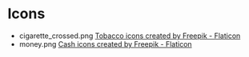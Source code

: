# Icons
 - cigarette_crossed.png [Tobacco icons created by Freepik - Flaticon](https://www.flaticon.com/free-icons/tobacco)
 - money.png [Cash icons created by Freepik - Flaticon](https://www.flaticon.com/free-icons/cash)
